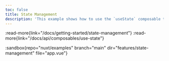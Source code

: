 ```yaml
---
toc: false
title: State Management
description: 'This example shows how to use the `useState` composable to create a reactive and SSR-friendly shared state across components.'
---
```


:read-more{link="/docs/getting-started/state-management"}
:read-more{link="/docs/api/composables/use-state"}

:sandbox{repo="nuxt/examples" branch="main" dir="features/state-management" file="app.vue"}
